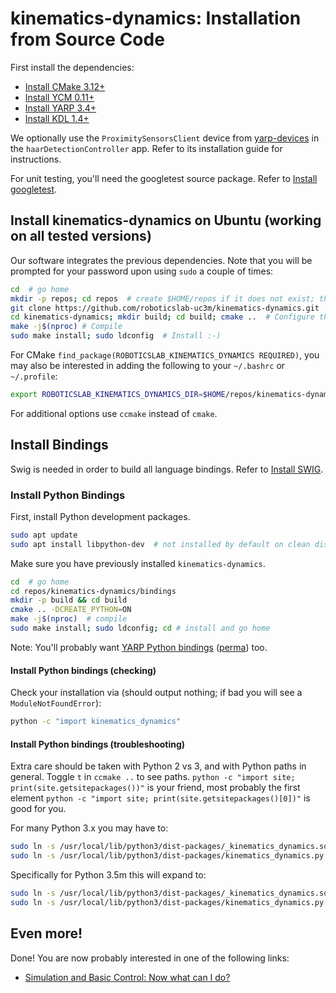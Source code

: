 # kinematics-dynamics: Installation from Source Code

First install the dependencies:

- [Install CMake 3.12+](https://github.com/roboticslab-uc3m/installation-guides/blob/master/install-cmake.md/)
- [Install YCM 0.11+](https://github.com/roboticslab-uc3m/installation-guides/blob/master/install-ycm.md/)
- [Install YARP 3.4+](https://github.com/roboticslab-uc3m/installation-guides/blob/master/install-yarp.md/)
- [Install KDL 1.4+](https://github.com/roboticslab-uc3m/installation-guides/blob/master/install-kdl.md/)

We optionally use the `ProximitySensorsClient` device from [yarp-devices](https://github.com/roboticslab-uc3m/yarp-devices) in the `haarDetectionController` app. Refer to its installation guide for instructions.

For unit testing, you'll need the googletest source package. Refer to [Install googletest](https://github.com/roboticslab-uc3m/installation-guides/blob/master/install-googletest.md/).

## Install kinematics-dynamics on Ubuntu (working on all tested versions)

Our software integrates the previous dependencies. Note that you will be prompted for your password upon using `sudo` a couple of times:

```bash
cd  # go home
mkdir -p repos; cd repos  # create $HOME/repos if it does not exist; then, enter it
git clone https://github.com/roboticslab-uc3m/kinematics-dynamics.git  # Download kinematics-dynamics software from the repository
cd kinematics-dynamics; mkdir build; cd build; cmake ..  # Configure the kinematics-dynamics software
make -j$(nproc) # Compile
sudo make install; sudo ldconfig  # Install :-)
```

For CMake `find_package(ROBOTICSLAB_KINEMATICS_DYNAMICS REQUIRED)`, you may also be interested in adding the following to your `~/.bashrc` or `~/.profile`:
```bash
export ROBOTICSLAB_KINEMATICS_DYNAMICS_DIR=$HOME/repos/kinematics-dynamics/build  # Points to where TEOConfig.cmake is generated upon running CMake
```

For additional options use `ccmake` instead of `cmake`.

## Install Bindings

Swig is needed in order to build all language bindings. Refer to [Install SWIG](https://github.com/roboticslab-uc3m/installation-guides/blob/master/install-swig.md/).

### Install Python Bindings

First, install Python development packages.

```bash
sudo apt update
sudo apt install libpython-dev  # not installed by default on clean distros
```

Make sure you have previously installed `kinematics-dynamics`.

```bash
cd  # go home
cd repos/kinematics-dynamics/bindings
mkdir -p build && cd build
cmake .. -DCREATE_PYTHON=ON
make -j$(nproc)  # compile
sudo make install; sudo ldconfig; cd # install and go home
```

Note: You'll probably want [YARP Python bindings](https://github.com/roboticslab-uc3m/installation-guides/blob/master/install-yarp.md/#install-python-bindings) ([perma](https://github.com/roboticslab-uc3m/installation-guides/blob/33c93b68ab34a63157b1dc940dfb154a8504fff8/install-yarp.md#install-python-bindings)) too.

#### Install Python bindings (checking)

Check your installation via (should output nothing; if bad you will see a `ModuleNotFoundError`):

```bash
python -c "import kinematics_dynamics"
```

#### Install Python bindings (troubleshooting)

Extra care should be taken with Python 2 vs 3, and with Python paths in general. Toggle `t` in `ccmake ..` to see paths. `python -c "import site; print(site.getsitepackages())"` is your friend, most probably the first element `python -c "import site; print(site.getsitepackages()[0])"` is good for you.

For many Python 3.x you may have to:

```bash
sudo ln -s /usr/local/lib/python3/dist-packages/_kinematics_dynamics.so `python -c "import site; print(site.getsitepackages()[0])"`
sudo ln -s /usr/local/lib/python3/dist-packages/kinematics_dynamics.py `python -c "import site; print(site.getsitepackages()[0])"`
```

Specifically for Python 3.5m this will expand to:

```bash
sudo ln -s /usr/local/lib/python3/dist-packages/_kinematics_dynamics.so /usr/local/lib/python3.5/dist-packages/
sudo ln -s /usr/local/lib/python3/dist-packages/kinematics_dynamics.py /usr/local/lib/python3.5/dist-packages/
```

## Even more!

Done! You are now probably interested in one of the following links:
- [Simulation and Basic Control: Now what can I do?]( teo-post-install.md )
